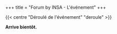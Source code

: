 +++
title = "Forum by INSA - L'événement"
+++

{{< centre "Déroulé de l'événement" "deroule" >}}

**Arrive bientôt.**

